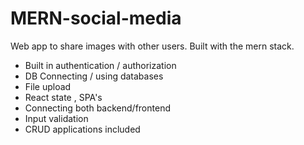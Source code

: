 # MERN-social-media
Web app to share images with other users. Built with the mern stack.
- Built in authentication / authorization
- DB Connecting / using databases 
- File upload 
- React state , SPA's
- Connecting both backend/frontend
- Input validation
- CRUD applications included
